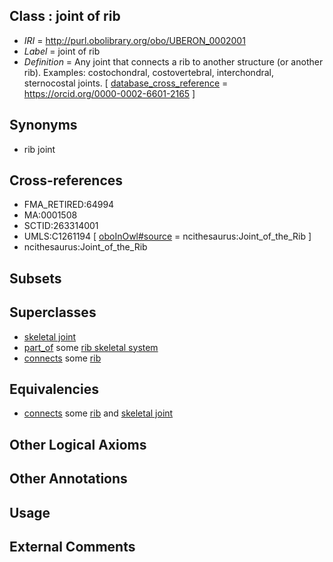 
## Class : joint of rib

 * *IRI* = http://purl.obolibrary.org/obo/UBERON_0002001
 * *Label* = joint of rib
 * *Definition* = Any joint that connects a rib to another structure (or another rib). Examples: costochondral, costovertebral, interchondral, sternocostal joints. [ [database_cross_reference](../../ef/oboInOwl#hasDbXref.md) = https://orcid.org/0000-0002-6601-2165 ]

## Synonyms

 * rib joint

## Cross-references

 * FMA_RETIRED:64994
 * MA:0001508
 * SCTID:263314001
 * UMLS:C1261194 [ [oboInOwl#source](../../ce/oboInOwl#source.md) = ncithesaurus:Joint_of_the_Rib ]
 * ncithesaurus:Joint_of_the_Rib

## Subsets


## Superclasses

 * [skeletal joint](../../UBERON/82/UBERON_0000982.md)
 * [part_of](../../BFO/50/BFO_0000050.md) some [rib skeletal system](../../UBERON/78/UBERON_0014478.md)
 * [connects](../../ts/core#connects.md) some [rib](../../UBERON/28/UBERON_0002228.md)

## Equivalencies

 * [connects](../../ts/core#connects.md) some [rib](../../UBERON/28/UBERON_0002228.md) and [skeletal joint](../../UBERON/82/UBERON_0000982.md)

## Other Logical Axioms


## Other Annotations


## Usage


## External Comments

